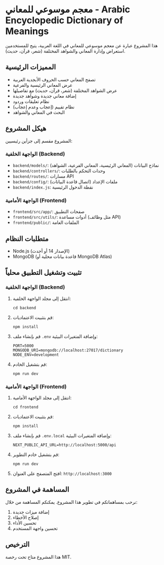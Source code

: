 # معجم موسوعي للمعاني - Arabic Encyclopedic Dictionary of Meanings

هذا المشروع عبارة عن معجم موسوعي للمعاني في اللغة العربية، يتيح للمستخدمين استعراض وإدارة المعاني والشواهد المختلفة (شعر، قرآن، حديث).

## المميزات الرئيسية

- تصفح المعاني حسب الحروف الأبجدية العربية
- عرض المعاني الرئيسية والفرعية
- عرض الشواهد المختلفة (شعر، قرآن، حديث) مع تفاصيلها
- إضافة معاني جديدة وشواهد جديدة
- نظام تعليقات وردود
- نظام تقييم (إعجاب وعدم إعجاب)
- البحث في المعاني والشواهد

## هيكل المشروع

المشروع مقسم إلى جزأين رئيسيين:

### الواجهة الخلفية (Backend)

- `backend/models/`: نماذج البيانات (المعاني الرئيسية، المعاني الفرعية، الشواهد)
- `backend/controllers/`: وحدات التحكم بالطلبات
- `backend/routes/`: مسارات API
- `backend/config/`: ملفات الإعداد (اتصال قاعدة البيانات)
- `backend/index.js`: نقطة الدخول الرئيسية

### الواجهة الأمامية (Frontend)

- `frontend/src/app/`: صفحات التطبيق
- `frontend/src/utils/`: أدوات مساعدة (مثل وظائف API)
- `frontend/public/`: الملفات العامة

## متطلبات النظام

- Node.js (الإصدار 14 أو أحدث)
- MongoDB (قاعدة بيانات محلية أو MongoDB Atlas)

## تثبيت وتشغيل التطبيق محلياً

### الواجهة الخلفية (Backend)

1. انتقل إلى مجلد الواجهة الخلفية:
   ```
   cd backend
   ```

2. قم بتثبيت الاعتماديات:
   ```
   npm install
   ```

3. قم بإنشاء ملف `.env` وإضافة المتغيرات البيئية:
   ```
   PORT=5000
   MONGODB_URI=mongodb://localhost:27017/dictionary
   NODE_ENV=development
   ```

4. قم بتشغيل الخادم:
   ```
   npm run dev
   ```

### الواجهة الأمامية (Frontend)

1. انتقل إلى مجلد الواجهة الأمامية:
   ```
   cd frontend
   ```

2. قم بتثبيت الاعتماديات:
   ```
   npm install
   ```

3. قم بإنشاء ملف `.env.local` وإضافة المتغيرات البيئية:
   ```
   NEXT_PUBLIC_API_URL=http://localhost:5000/api
   ```

4. قم بتشغيل خادم التطوير:
   ```
   npm run dev
   ```

5. افتح المتصفح على العنوان: `http://localhost:3000`

## المساهمة في المشروع

نرحب بمساهماتكم في تطوير هذا المشروع. يمكنكم المساهمة من خلال:

1. إضافة ميزات جديدة
2. إصلاح الأخطاء
3. تحسين الأداء
4. تحسين واجهة المستخدم

## الترخيص

هذا المشروع متاح تحت رخصة MIT.
